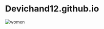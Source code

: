 # Devichand12.github.io
![women](https://user-images.githubusercontent.com/117032171/203592576-6162efd1-9c36-4467-b2f9-989064ffffc9.jpg)
